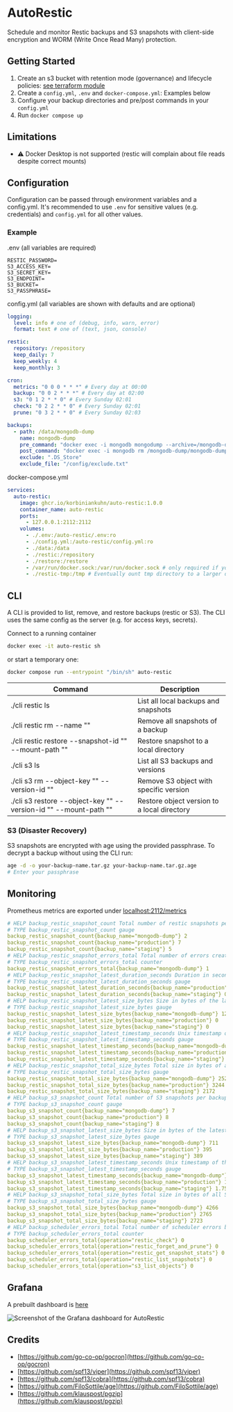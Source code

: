 # AutoRestic

Schedule and monitor Restic backups and S3 snapshots with client-side encryption and WORM (Write Once Read Many) protection.

## Getting Started

1. Create an s3 bucket with retention mode (governance) and lifecycle policies: [see terraform module](terraform)
2. Create a `config.yml`, `.env` and `docker-compose.yml`: Examples below
3. Configure your backup directories and pre/post commands in your `config.yml`
4. Run `docker compose up`

## Limitations

- ⚠️ Docker Desktop is not supported (restic will complain about file reads despite correct mounts)

## Configuration

Configuration can be passed through environment variables and a config.yml. It's recommended to use `.env` for sensitive values (e.g. credentials) and `config.yml` for all other values.

### Example

.env (all variables are required)

```env
RESTIC_PASSWORD=
S3_ACCESS_KEY=
S3_SECRET_KEY=
S3_ENDPOINT=
S3_BUCKET=
S3_PASSPHRASE=
```

config.yml (all variables are shown with defaults and are optional)

```yaml
logging:
  level: info # one of (debug, info, warn, error)
  format: text # one of (text, json, console)

restic:
  repository: /repository
  keep_daily: 7
  keep_weekly: 4
  keep_monthly: 3

cron:
  metrics: "0 0 0 * * *" # Every day at 00:00
  backup: "0 0 2 * * *" # Every day at 02:00
  s3: "0 1 2 * * 0" # Every Sunday 02:01
  check: "0 2 2 * * 0" # Every Sunday 02:01
  prune: "0 3 2 * * 0" # Every Sunday 02:03

backups:
  - path: /data/mongodb-dump
    name: mongodb-dump
    pre_command: "docker exec -i mongodb mongodump --archive=/mongodb-dump/mongodb-dump.archive"
    post_command: "docker exec -i mongodb rm /mongodb-dump/mongodb-dump.archive"
    exclude: ".DS_Store"
    exclude_file: "/config/exclude.txt"
```

docker-compose.yml

```yaml
services:
  auto-restic:
    image: ghcr.io/korbiniankuhn/auto-restic:1.0.0
    container_name: auto-restic
    ports:
      - 127.0.0.1:2112:2112
    volumes:
      - ./.env:/auto-restic/.env:ro
      - ./config.yml:/auto-restic/config.yml:ro
      - ./data:/data
      - ./restic:/repository
      - ./restore:/restore
      - /var/run/docker.sock:/var/run/docker.sock # only required if you run docker commands for pre-post backup scripts
      - ./restic-tmp:/tmp # Eventually ount tmp directory to a larger disk, as S3 snapshot create a temporary archive
```

## CLI

A CLI is provided to list, remove, and restore backups (restic or S3). The CLI uses the same config as the server (e.g. for access keys, secrets).

Connect to a running container

```bash
docker exec -it auto-restic sh
```

or start a temporary one:

```bash
docker compose run --entrypoint "/bin/sh" auto-restic
```

| Command                                                          | Description                                 |
| ---------------------------------------------------------------- | ------------------------------------------- |
| ./cli restic ls                                                  | List all local backups and snapshots        |
| ./cli restic rm --name ""                                        | Remove all snapshots of a backup            |
| ./cli restic restore --snapshot-id "" --mount-path ""            | Restore snapshot to a local directory       |
| ./cli s3 ls                                                      | List all S3 backups and versions            |
| ./cli s3 rm --object-key "" --version-id ""                      | Remove S3 object with specific version      |
| ./cli s3 restore --object-key "" --version-id "" --mount-path "" | Restore object version to a local directory |

### S3 (Disaster Recovery)

S3 snapshots are encrypted with age using the provided passphrase. To decrypt a backup without using the CLI run:

```bash
age -d -o your-backup-name.tar.gz your-backup-name.tar.gz.age
# Enter your passphrase
```

## Monitoring

Prometheus metrics are exported under [localhost:2112/metrics](localhost:2112/metrics)

```yaml
# HELP backup_restic_snapshot_count Total number of restic snapshots per backup name
# TYPE backup_restic_snapshot_count gauge
backup_restic_snapshot_count{backup_name="mongodb-dump"} 2
backup_restic_snapshot_count{backup_name="production"} 7
backup_restic_snapshot_count{backup_name="staging"} 5
# HELP backup_restic_snapshot_errors_total Total number of errors creating restic snapshots per backup name
# TYPE backup_restic_snapshot_errors_total counter
backup_restic_snapshot_errors_total{backup_name="mongodb-dump"} 1
# HELP backup_restic_snapshot_latest_duration_seconds Duration in seconds of the latest restic snapshot per backup name
# TYPE backup_restic_snapshot_latest_duration_seconds gauge
backup_restic_snapshot_latest_duration_seconds{backup_name="production"} 0.78878625
backup_restic_snapshot_latest_duration_seconds{backup_name="staging"} 0.777218083
# HELP backup_restic_snapshot_latest_size_bytes Size in bytes of the latest restic snapshot per backup name
# TYPE backup_restic_snapshot_latest_size_bytes gauge
backup_restic_snapshot_latest_size_bytes{backup_name="mongodb-dump"} 1240
backup_restic_snapshot_latest_size_bytes{backup_name="production"} 0
backup_restic_snapshot_latest_size_bytes{backup_name="staging"} 0
# HELP backup_restic_snapshot_latest_timestamp_seconds Unix timestamp of the latest restic snapshot per backup name
# TYPE backup_restic_snapshot_latest_timestamp_seconds gauge
backup_restic_snapshot_latest_timestamp_seconds{backup_name="mongodb-dump"} 1.749808336e+09
backup_restic_snapshot_latest_timestamp_seconds{backup_name="production"} 1.75707894e+09
backup_restic_snapshot_latest_timestamp_seconds{backup_name="staging"} 1.75707894e+09
# HELP backup_restic_snapshot_total_size_bytes Total size in bytes of all restic snapshots per backup name
# TYPE backup_restic_snapshot_total_size_bytes gauge
backup_restic_snapshot_total_size_bytes{backup_name="mongodb-dump"} 2527
backup_restic_snapshot_total_size_bytes{backup_name="production"} 3244
backup_restic_snapshot_total_size_bytes{backup_name="staging"} 2172
# HELP backup_s3_snapshot_count Total number of S3 snapshots per backup name
# TYPE backup_s3_snapshot_count gauge
backup_s3_snapshot_count{backup_name="mongodb-dump"} 7
backup_s3_snapshot_count{backup_name="production"} 8
backup_s3_snapshot_count{backup_name="staging"} 8
# HELP backup_s3_snapshot_latest_size_bytes Size in bytes of the latest S3 snapshot dump per backup name
# TYPE backup_s3_snapshot_latest_size_bytes gauge
backup_s3_snapshot_latest_size_bytes{backup_name="mongodb-dump"} 711
backup_s3_snapshot_latest_size_bytes{backup_name="production"} 395
backup_s3_snapshot_latest_size_bytes{backup_name="staging"} 389
# HELP backup_s3_snapshot_latest_timestamp_seconds Unix timestamp of the latest S3 snapshot dump per backup name
# TYPE backup_s3_snapshot_latest_timestamp_seconds gauge
backup_s3_snapshot_latest_timestamp_seconds{backup_name="mongodb-dump"} 1.75707841e+09
backup_s3_snapshot_latest_timestamp_seconds{backup_name="production"} 1.757078405e+09
backup_s3_snapshot_latest_timestamp_seconds{backup_name="staging"} 1.757078407e+09
# HELP backup_s3_snapshot_total_size_bytes Total size in bytes of all S3 snapshots per backup name
# TYPE backup_s3_snapshot_total_size_bytes gauge
backup_s3_snapshot_total_size_bytes{backup_name="mongodb-dump"} 4266
backup_s3_snapshot_total_size_bytes{backup_name="production"} 2765
backup_s3_snapshot_total_size_bytes{backup_name="staging"} 2723
# HELP backup_scheduler_errors_total Total number of scheduler errors by operation (e.g. restic check, prune, list snapshots)
# TYPE backup_scheduler_errors_total counter
backup_scheduler_errors_total{operation="restic_check"} 0
backup_scheduler_errors_total{operation="restic_forget_and_prune"} 0
backup_scheduler_errors_total{operation="restic_get_snapshot_stats"} 0
backup_scheduler_errors_total{operation="restic_list_snapshots"} 0
backup_scheduler_errors_total{operation="s3_list_objects"} 0
```

## Grafana

A prebuilt dashboard is [here](dashboard.json)

![Screenshot of the Grafana dashboard for AutoRestic](dashboard.png)

## Credits

- [https://github.com/go-co-op/gocron](https://github.com/go-co-op/gocron)
- [https://github.com/spf13/viper](https://github.com/spf13/viper)
- [https://github.com/spf13/cobra](https://github.com/spf13/cobra)
- [https://github.com/FiloSottile/age](https://github.com/FiloSottile/age)
- [https://github.com/klauspost/pgzip](https://github.com/klauspost/pgzip)

